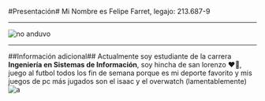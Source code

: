 #Presentación#
Mi Nombre es Felipe Farret, legajo: 213.687-9
***
![no anduvo](https://github.com/user-attachments/assets/8708401b-6f36-4ba8-8669-8762ac220ba2)
***
##Información adicional##
Actualmente soy estudiante de la carrera **Ingeniería en Sistemas de Información**, soy hincha de san lorenzo ❤️💙, juego al futbol todos los fin de semana porque es mi deporte favorito y mis juegos de pc más jugados son el isaac y el overwatch (lamentablemente) 
![a](https://tenor.com/view/isaac-gif-22556901)
